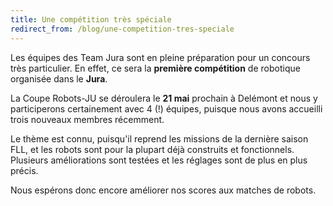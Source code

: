 ```yaml
---
title: Une compétition très spéciale
redirect_from: /blog/une-competition-tres-speciale
---
```


Les équipes des Team Jura sont en pleine préparation pour un concours très particulier.
En effet, ce sera la **première compétition** de robotique organisée dans le **Jura**. 

La Coupe Robots-JU se déroulera le **21 mai** prochain à Delémont et nous y participerons
certainement avec 4 (!) équipes, puisque nous avons accueilli trois nouveaux membres récemment.

Le thème est connu, puisqu'il reprend les missions de la dernière saison FLL, et les robots sont pour la plupart déjà construits et fonctionnels. Plusieurs améliorations sont testées et les réglages sont de plus en plus précis. 

Nous espérons donc encore améliorer nos scores aux matches de robots.
